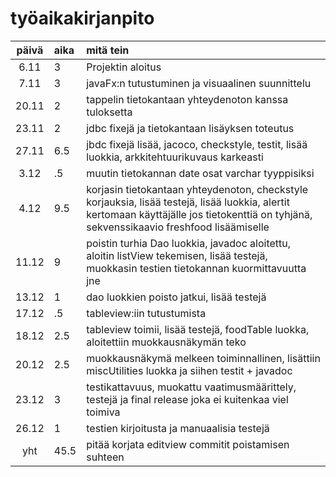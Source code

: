 # työaikakirjanpito

| päivä	| aika| mitä tein	|
| :---: | :---| :----|
| 6.11  | 3   | Projektin aloitus |
| 7.11  | 3   | javaFx:n tutustuminen ja visuaalinen suunnittelu |
| 20.11 | 2   | tappelin tietokantaan yhteydenoton kanssa tuloksetta |
| 23.11 | 2   | jdbc fixejä ja tietokantaan lisäyksen toteutus |
| 27.11 | 6.5 | jbdc fixejä lisää, jacoco, checkstyle, testit, lisää luokkia, arkkitehtuurikuvaus karkeasti |
| 3.12  | .5  | muutin tietokannan date osat varchar tyyppisiksi |
| 4.12  | 9.5 | korjasin tietokantaan yhteydenoton, checkstyle korjauksia, lisää testejä, lisää luokkia, alertit kertomaan käyttäjälle jos tietokenttiä on tyhjänä, sekvenssikaavio freshfood lisäämiselle |
| 11.12 | 9   | poistin turhia Dao luokkia, javadoc aloitettu, aloitin listView tekemisen, lisää testejä, muokkasin testien tietokannan kuormittavuutta jne |
| 13.12 | 1   | dao luokkien poisto jatkui, lisää testejä |
| 17.12 | .5  | tableview:iin tutustumista |
| 18.12 | 2.5 | tableview toimii, lisää testejä, foodTable luokka, aloitettiin muokkausnäkymän teko |
| 20.12 | 2.5 | muokkausnäkymä melkeen toiminnallinen, lisättiin miscUtilities luokka ja siihen testit + javadoc |
| 23.12 | 3   | testikattavuus, muokattu vaatimusmäärittely, testejä ja final release joka ei kuitenkaa viel toimiva |
| 26.12 | 1   | testien kirjoitusta ja manuaalisia testejä |
| yht   | 45.5| pitää korjata editview commitit poistamisen suhteen |
